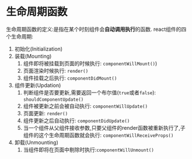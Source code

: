 # 生命周期函数
生命周期函数的定义:是指在某个时刻组件会**自动调用执行**的函数.
react组件的四个生命周期:
1. 初始化(Initialization) 
2. 装载(Mounting)
   1. 组件即将被挂载到页面的时候执行: `componentWillMount()`)
   2. 页面渲染时候执行: `render()`
   3. 组件挂载之后执行: `componentDidMount()`
3. 组件更新(Updation)
   1. 判断组件是否要更新,需要返回一个布尔值(`true`或者`false`): `shouldComponentUpdate()`
   2. 组件被更新之前会被自动执行: `componentWillUpdate()`
   3. 页面更新: `render()`
   4. 组件更新之后自动执行: `componentDidUpdate()`
   5. 当一个组件从父组件接收参数,只要父组件的render函数被重新执行了,子组件的这个生命周期函数就会执行: `componentWillReceiveProps()`
4. 卸载(Unmounting)
   1. 当组件即将在页面中剔除时执行:`componentWillUnmount()`
